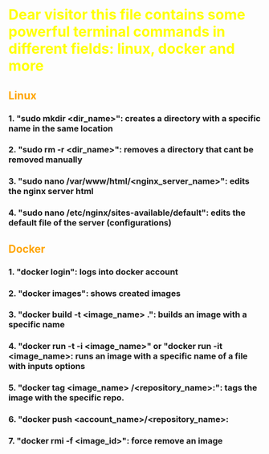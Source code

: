 # <span style="color:yellow">Dear visitor this file contains some powerful terminal commands in different fields: linux, docker and more</span>
## <span style="color:orange">Linux</span>
### 1. "sudo mkdir <dir_name>": creates a directory with a specific name in the same location
### 2. "sudo rm -r <dir_name>": removes a directory that cant be removed manually
### 3. "sudo nano /var/www/html/<nginx_server_name>": edits the nginx server html
### 4. "sudo nano /etc/nginx/sites-available/default": edits the default file of the server (configurations)
## <span style="color:orange">Docker</span>
### 1. "docker login": logs into docker account
### 2. "docker images": shows created images
### 3. "docker build -t <image_name> .": builds an image with a specific name
### 4. "docker run -t -i <image_name>" or "docker run -it <image_name>: runs an image with a specific name of a file with inputs options
### 5. "docker tag <image_name> <account-name>/<repository_name>:<tag>": tags the image with the specific repo.
### 6. "docker push <account_name>/<repository_name>:<tag>
### 7. "docker rmi -f <image_id>": force remove an image
